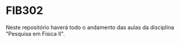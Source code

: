 # FIB302
Neste repositório haverá todo o andamento das aulas da disciplina "Pesquisa em Física II".
